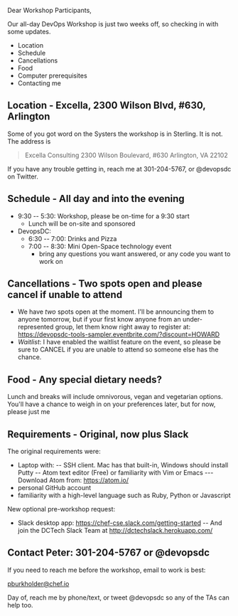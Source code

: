 Dear Workshop Participants,

Our all-day DevOps Workshop is just two weeks off, so checking in with some updates.

- Location
- Schedule
- Cancellations
- Food
- Computer prerequisites
- Contacting me

## Location - Excella, 2300 Wilson Blvd, #630, Arlington

Some of you got word on the Systers the workshop is in Sterling. It is not. The address is

  > Excella Consulting
  > 2300 Wilson Boulevard, #630
  > Arlington, VA 22102

If you have any trouble getting in, reach me at 301-204-5767, or @devopsdc on Twitter.

## Schedule - All day and into the evening

- 9:30 -- 5:30: Workshop, please be on-time for a 9:30 start
  - Lunch will be on-site and sponsored
- DevopsDC:
  - 6:30 -- 7:00: Drinks and Pizza
  - 7:00 -- 8:30: Mini Open-Space technology event
    - bring any questions you want answered, or any code you want to work on

## Cancellations - Two spots open and please cancel if unable to attend

- We have _two_ spots open at the moment. I'll be announcing them to anyone tomorrow, but if your first know anyone from an under-represented group, let them know right away to register at: https://devopsdc-tools-sampler.eventbrite.com/?discount=HOWARD
- *Waitlist*: I have enabled the waitlist feature on the event, so please be sure to CANCEL if you are unable to attend so someone else has the chance.

## Food - Any special dietary needs?

Lunch and breaks will include omnivorous, vegan and vegetarian options. You'll have a chance to weigh in on your preferences later, but for now, please just me

## Requirements - Original, now plus Slack

The original requirements were:

- Laptop with:
-- SSH client. Mac has that built-in, Windows should install Putty
-- Atom text editor (Free) or familiarity with Vim or Emacs
--- Download Atom from: https://atom.io/
- personal GitHub account
- familiarity with a high-level language such as Ruby, Python or Javascript

New optional pre-workshop request:

- Slack desktop app: https://chef-cse.slack.com/getting-started
-- And join the DCTech Slack Team at http://dctechslack.herokuapp.com/

## Contact Peter: 301-204-5767 or @devopsdc

If you need to reach me before the workshop, email to work is best:

  [pburkholder@chef.io](mailto:pburkholder@chef.io)

Day of, reach me by phone/text, or tweet @devopsdc so any of the TAs can help too.

